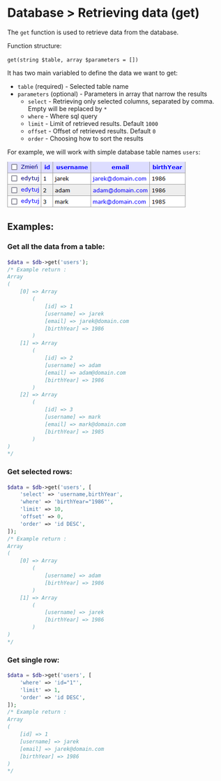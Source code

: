 # Database > Retrieving data (get)

The `get` function is used to retrieve data from the database.

Function structure:

`get(string $table, array $parameters = [])`

 It has two main variabled to define the data we want to get:

 - `table` (required) - Selected table name
 - `parameters` (optional) - Parameters in array that narrow the results
     - `select` - Retrieving only selected columns, separated by comma.  Empty will be replaced by `*`
     - `where` - Where sql query
     - `limit` - Limit of retrieved results. Default `1000`
     - `offset` - Offset of retrieved results. Default `0`
     - `order` - Choosing how to sort the results

For example, we will work with simple database table names `users`:

![alt text](assets/screen-db-structure.png "Title")

## Examples:

### Get all the data from a table:


```php
$data = $db->get('users');
/* Example return :
Array
(
    [0] => Array
        (
            [id] => 1
            [username] => jarek
            [email] => jarek@domain.com
            [birthYear] => 1986
        )
    [1] => Array
        (
            [id] => 2
            [username] => adam
            [email] => adam@domain.com
            [birthYear] => 1986
        )
    [2] => Array
        (
            [id] => 3
            [username] => mark
            [email] => mark@domain.com
            [birthYear] => 1985
        )
)
*/
```

### Get selected rows:

```php
$data = $db->get('users', [
    'select' => 'username,birthYear',
    'where' => 'birthYear="1986"',
    'limit' => 10,
    'offset' => 0,
    'order' => 'id DESC',
]);
/* Example return :
Array
(
    [0] => Array
        (
            [username] => adam
            [birthYear] => 1986
        )
    [1] => Array
        (
            [username] => jarek
            [birthYear] => 1986
        )
)
*/
```

### Get single row:

```php
$data = $db->get('users', [
    'where' => 'id="1"',
    'limit' => 1,
    'order' => 'id DESC',
]);
/* Example return :
Array
(
    [id] => 1
    [username] => jarek
    [email] => jarek@domain.com
    [birthYear] => 1986
)
*/
```